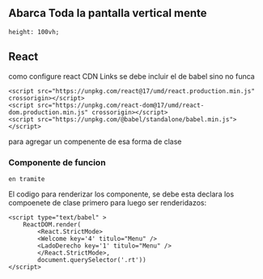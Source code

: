 
## Abarca Toda la pantalla vertical mente

    height: 100vh; 

## React
como configure react CDN Links se debe incluir el de babel sino no funca

    <script src="https://unpkg.com/react@17/umd/react.production.min.js" crossorigin></script>
    <script src="https://unpkg.com/react-dom@17/umd/react-dom.production.min.js" crossorigin></script>
    <script src="https://unpkg.com/@babel/standalone/babel.min.js"></script>

para agregar un compenente de esa forma de clase 
    <script type="text/babel" src="BodyDerecho.js"></script>

### Componente de funcion
    en tramite

El codigo para renderizar los componente, se debe esta declara los compoenete de clase primero para luego ser renderidazos:

    <script type="text/babel" >
        ReactDOM.render(
            <React.StrictMode>
            <Welcome key='4' titulo="Menu" />
            <LadoDerecho key='1' titulo="Menu" />
            </React.StrictMode>,
            document.querySelector('.rt'))
    </script>